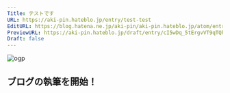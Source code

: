 ```yaml
---
Title: テストです
URL: https://aki-pin.hateblo.jp/entry/test-test
EditURL: https://blog.hatena.ne.jp/aki-pin/aki-pin.hateblo.jp/atom/entry/6801883189110248385
PreviewURL: https://aki-pin.hateblo.jp/draft/entry/cI5wDq_5tErgvVT9qTQhc4s0xrU
Draft: false
---
```


![ogp](http://res.cloudinary.com/dzve5fpfa/image/upload/v1716991053/test-test/ogp.webp)

<!-- これより上は編集しないでください。 -->

## ブログの執筆を開始！

<!-- これより下は編集しないでください。 -->
